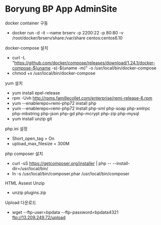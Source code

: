 # Boryung BP App AdminSite

docker container 구동
* docker run -d -it --name brserv -p 2200:22 -p 80:80 -v /root/docker/brserv/share:/var/share centos:centos6.10

docker-compose 설치
* curl -L "https://github.com/docker/compose/releases/download/1.24.1/docker-compose-$(uname -s)-$(uname -m)" -o /usr/local/bin/docker-compose
* chmod +x /usr/local/bin/docker-compose

yum 설치
* yum install epel-release
* rpm -Uvh http://rpms.famillecollet.com/enterprise/remi-release-6.rpm
* yum --enablerepo=remi-php72 install php
* yum --enablerepo=remi-php72 install php-xml php-soap php-xmlrpc php-mbstring php-json php-gd php-mcrypt php-zip php-mysql
* yum install unzip git

php.ini 설정
* Short_open_tag = On
* upload_max_filesize = 300M

php composer 설치
* curl -sS https://getcomposer.org/installer | php -- --install-dir=/usr/local/bin/
* ln -s /usr/local/bin/composer.phar /usr/local/bin/composer

HTML Assest Unzip
* unzip plugins.zip

Upload 다운로드
* wget --ftp-user=bpdata --ftp-password=bpdata4321 ftp://13.209.249.72/upload
